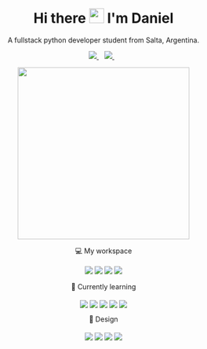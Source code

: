 <h1 align='center'>
  Hi there <img src="https://user-images.githubusercontent.com/1303154/88677602-1635ba80-d120-11ea-84d8-d263ba5fc3c0.gif" width="30"> I'm Daniel
</h1>

<p align='center'>
  A fullstack python developer student from Salta, Argentina.
</p>

<p align='center'>
  
  <a href="https://www.linkedin.com/in/daniel-alejandro-tejerina/">
    <img src="https://img.shields.io/badge/linkedin-%230077B5.svg?&style=for-the-badge&logo=linkedin&logoColor=white" />
  </a>&nbsp;&nbsp;
  <a href="mailto:danieltejerina0493@gmail.com">
    <img src="https://img.shields.io/badge/Gmail-D14836?style=for-the-badge&logo=gmail&logoColor=white" />
  </a>&nbsp;&nbsp;
<!--   <a href="https://mettralla.itch.io">
    <img src="https://img.shields.io/badge/Itch.io-FA5C5C?style=for-the-badge&logo=itch.io&logoColor=white" />
  </a>&nbsp;&nbsp; -->
    
</p>

<p align='center'>
  <a href="#"><img src="https://github-readme-stats.vercel.app/api?username=Mettralla&show_icons=true&count_private=true&theme=dark" width="350"></a>
</p>

<p align='center'>
  💻 My workspace<br/><br/>
  <img src="https://img.shields.io/badge/Windows-0078D6?style=for-the-badge&logo=windows&logoColor=white" />
  <img src="https://img.shields.io/badge/Intel-Core_i5_7th-0071C5?style=for-the-badge&logo=intel&logoColor=white" />
  <img src="https://img.shields.io/badge/RAM-8GB-%230071C5.svg?&style=for-the-badge&logoColor=white" />
  <img src="https://img.shields.io/badge/nvidia-gt%20710-%2376B900.svg?&style=for-the-badge&logo=nvidia&logoColor=white" />
</p>

<p align='center'>
  📘 Currently learning<br/><br/>
  <img align="center" src="https://img.shields.io/badge/Python-14354C?style=for-the-badge&logo=python&logoColor=white" />
  <img align="center" src="https://img.shields.io/badge/HTML5-E34F26?style=for-the-badge&logo=html5&logoColor=white" />
  <img align="center" src="https://img.shields.io/badge/CSS3-1572B6?style=for-the-badge&logo=css3&logoColor=white" />
  <img align="center" src="https://img.shields.io/badge/SQLite-07405E?style=for-the-badge&logo=sqlite&logoColor=white" />
  <img align="center" src="https://img.shields.io/badge/PostgreSQL-316192?style=for-the-badge&logo=postgresql&logoColor=white" />
</p>

<p align='center'>
  🎨 Design<br/><br/>
  <img align="center" src="https://img.shields.io/badge/Illustrator-E34F26?style=for-the-badge&logo=&logoColor=white" />
  <img align="center" src="https://img.shields.io/badge/Photoshop-1572B6?style=for-the-badge&logo=ps&logoColor=white" />
  <img align="center" src="https://img.shields.io/badge/Indesign-CC6699?style=for-the-badge&logo=&logoColor=white" />
  <img align="center" src="https://img.shields.io/badge/SAI-239120?style=for-the-badge&logo=&logoColor=white" />
</p>

<!-- <details align='center'>
  <summary>:zap: My workspace specs</summary>
</details>-->

<!--
**Mettralla/Mettralla** is a ✨ _special_ ✨ repository because its `README.md` (this file) appears on your GitHub profile.

Here are some ideas to get you started:

- 🔭 I’m currently working on ...
- 🌱 I’m currently learning ...
- 👯 I’m looking to collaborate on ...
- 🤔 I’m looking for help with ...
- 💬 Ask me about ...
- 📫 How to reach me: ...
- 😄 Pronouns: ...
- ⚡ Fun fact: ...
-->
